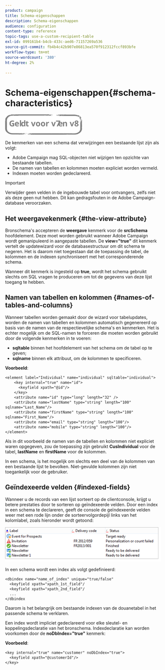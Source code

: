 ```yaml
---
product: campaign
title: Schema-eigenschappen
description: Schema-eigenschappen
audience: configuration
content-type: reference
topic-tags: use-a-custom-recipient-table
exl-id: 099161b4-b4cb-433c-aed6-71157269a536
source-git-commit: fb4b4c42b907e86813ea570f912312fccf893bfe
workflow-type: tm+mt
source-wordcount: '380'
ht-degree: 2%

---
```


# Schema-eigenschappen{#schema-characteristics}

![](../../assets/common.svg)

De kenmerken van een schema dat verwijzingen een bestaande lijst zijn als volgt:

* Adobe Campaign mag SQL-objecten niet wijzigen ten opzichte van bestaande tabellen.
* De namen van tabellen en kolommen moeten expliciet worden vermeld.
* Indexen moeten worden gedeclareerd.

>[!IMPORTANT]
>
>Verwijder geen velden in de ingebouwde tabel voor ontvangers, zelfs niet als deze geen nut hebben. Dit kan gedragsfouten in de Adobe Campaign-database veroorzaken.

## Het weergavekenmerk {#the-view-attribute}

Bronschema&#39;s accepteren de **weergave** kenmerk voor de **srcSchema** hoofdelement. Deze moet worden gebruikt wanneer Adobe Campaign wordt gemanipuleerd in aangepaste tabellen. De **view=&quot;true&quot;** dit kenmerk vertelt de updatewizard voor de databasestructuur om dit schema te negeren. Het is daarom niet toegestaan dat de toepassing de tabel, de kolommen en de indexen synchroniseert met het corresponderende schema.

Wanneer dit kenmerk is ingesteld op **true**, wordt het schema gebruikt slechts om SQL vragen te produceren om tot de gegevens van deze lijst toegang te hebben.

## Namen van tabellen en kolommen {#names-of-tables-and-columns}

Wanneer tabellen worden gemaakt door de wizard voor tabelupdates, worden de namen van tabellen en kolommen automatisch gegenereerd op basis van de namen van de respectievelijke schema&#39;s en kenmerken. Het is echter mogelijk om de SQL-namen te forceren die moeten worden gebruikt door de volgende kenmerken in te voeren:

* **sqltable** binnen het hoofdelement van het schema om de tabel op te geven;
* **sqlname** binnen elk attribuut, om de kolommen te specificeren.

**Voorbeeld**:

```
<element label="Individual" name="individual" sqltable="individual">
    <key internal="true" name="id">
      <keyfield xpath="@id"/>
    </key> 
    <attribute name="id" type="long" length="32" />
    <attribute name="lastName" type="string" length="100" sqlname="Last_Name"/>
    <attribute name="firstName" type="string" length="100" sqlname="First_Name"/>
    <attribute name="email" type="string" length="100"/>
    <attribute name="mobile" type="string" length="100"/>
</element>
```

Als in dit voorbeeld de namen van de tabellen en kolommen niet expliciet waren opgegeven, zou de toepassing zijn gebruikt **CusIndividual** voor de tabel, **lastName** en **firstName** voor de kolommen.

In een schema, is het mogelijk om slechts een deel van de kolommen van een bestaande lijst te bevolken. Niet-gevulde kolommen zijn niet toegankelijk voor de gebruiker.

## Geïndexeerde velden {#indexed-fields}

Wanneer u de records van een lijst sorteert op de clientconsole, krijgt u betere prestaties door te sorteren op geïndexeerde velden. Door een index in een schema te declareren, geeft de console de geïndexeerde velden weer met een rode lijn onder de sorteervolgordepijl links van het kolomlabel, zoals hieronder wordt getoond:

![](assets/s_ncs_integration_mapping_index.png)

In een schema wordt een index als volgt gedefinieerd:

```
<dbindex name="name_of_index" unique="true/false"
  <keyfield xpath="xpath_1st_field"/
  <keyfield xpath="xpath_2nd_field"/
  ...
</dbindex
```

Daarom is het belangrijk om bestaande indexen van de douanetabel in het passende schema te verklaren.

Een index wordt impliciet gedeclareerd voor elke sleutel- en koppelingsdeclaratie van het bronschema. Indexdeclaratie kan worden voorkomen door de **noDbIndex=&quot;true&quot;** kenmerk:

**Voorbeeld**:

```
<key internal="true" name="customer" noDbIndex="true">
  <keyfield xpath="@customerId"/>
</key>
```
